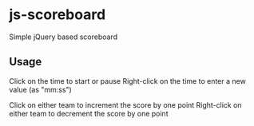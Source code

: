 # js-scoreboard
Simple jQuery based scoreboard

## Usage
Click on the time to start or pause
Right-click on the time to enter a new value (as "mm:ss")

Click on either team to increment the score by one point
Right-click on either team to decrement the score by one point
